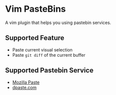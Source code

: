 Vim PasteBins
=============
A vim plugin that helps you using pastebin services.

Supported Feature
-----------------
- Paste current visual selection
- Paste `git diff` of the current buffer

Supported Pastebin Service
--------------------------
- [Mozilla Paste](paste.mozilla.org)
- [dpaste.com](http://dpaste.com)



